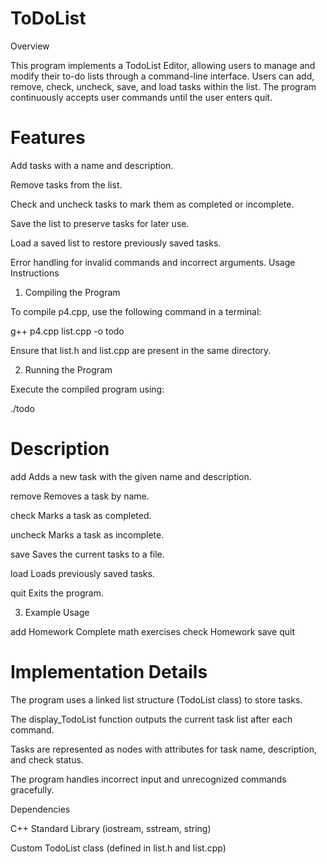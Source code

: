 # ToDoList
Overview

This program implements a TodoList Editor, allowing users to manage and modify their to-do lists through a command-line interface. Users can add, remove, check, uncheck, save, and load tasks within the list. The program continuously accepts user commands until the user enters quit.

# Features

Add tasks with a name and description.

Remove tasks from the list.

Check and uncheck tasks to mark them as completed or incomplete.

Save the list to preserve tasks for later use.

Load a saved list to restore previously saved tasks.

Error handling for invalid commands and incorrect arguments.
Usage Instructions

1. Compiling the Program

To compile p4.cpp, use the following command in a terminal:

 g++ p4.cpp list.cpp -o todo

Ensure that list.h and list.cpp are present in the same directory.

2. Running the Program

Execute the compiled program using:

 ./todo


 # Description

add <name> <text> 
Adds a new task with the given name and description.

remove <name>
Removes a task by name.

check <name>
Marks a task as completed.

uncheck <name>
Marks a task as incomplete.

save
Saves the current tasks to a file.

load
Loads previously saved tasks.

quit
Exits the program.

3. Example Usage

add Homework Complete math exercises
check Homework
save
quit

# Implementation Details

The program uses a linked list structure (TodoList class) to store tasks.

The display_TodoList function outputs the current task list after each command.

Tasks are represented as nodes with attributes for task name, description, and check status.

The program handles incorrect input and unrecognized commands gracefully.

Dependencies

C++ Standard Library (iostream, sstream, string)

Custom TodoList class (defined in list.h and list.cpp)
